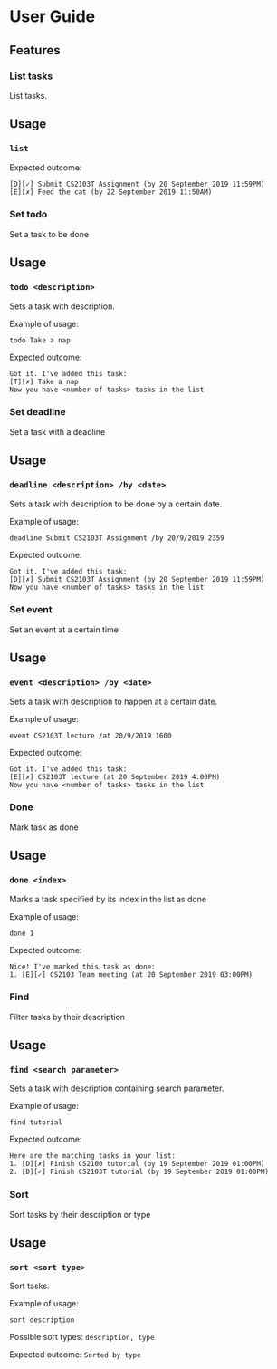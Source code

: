 # User Guide

## Features 

### List tasks
List tasks.

## Usage

### `list`

Expected outcome:

```
[D][✓] Submit CS2103T Assignment (by 20 September 2019 11:59PM)
[E][✗] Feed the cat (by 22 September 2019 11:50AM)
```
### Set todo
Set a task to be done

## Usage

### `todo <description>`

Sets a task with description.

Example of usage: 

`todo Take a nap`

Expected outcome:
```
Got it. I've added this task: 
[T][✗] Take a nap
Now you have <number of tasks> tasks in the list
```

### Set deadline
Set a task with a deadline

## Usage

### `deadline <description> /by <date>`

Sets a task with description to be done by a certain date.

Example of usage: 

`deadline Submit CS2103T Assignment /by 20/9/2019 2359`

Expected outcome:

```
Got it. I've added this task:
[D][✗] Submit CS2103T Assignment (by 20 September 2019 11:59PM)
Now you have <number of tasks> tasks in the list
```

### Set event
Set an event at a certain time

## Usage

### `event <description> /by <date>`

Sets a task with description to happen at a certain date.

Example of usage: 

`event CS2103T lecture /at 20/9/2019 1600`

Expected outcome:

```
Got it. I've added this task:
[E][✗] CS2103T lecture (at 20 September 2019 4:00PM)
Now you have <number of tasks> tasks in the list
```

### Done
Mark task as done

## Usage

### `done <index>`

Marks a task specified by its index in the list as done

Example of usage: 

`done 1`

Expected outcome:

```
Nice! I've marked this task as done:
1. [E][✓] CS2103 Team meeting (at 20 September 2019 03:00PM)
```

### Find
Filter tasks by their description

## Usage

### `find <search parameter>`

Sets a task with description containing search parameter.

Example of usage: 

`find tutorial`

Expected outcome:

```
Here are the matching tasks in your list:
1. [D][✗] Finish CS2100 tutorial (by 19 September 2019 01:00PM)
2. [D][✓] Finish CS2103T tutorial (by 19 September 2019 01:00PM)
```

### Sort
Sort tasks by their description or type

## Usage

### `sort <sort type>`

Sort tasks.

Example of usage: 

`sort description`

Possible sort types:
`description, type`

Expected outcome:
`Sorted by type`